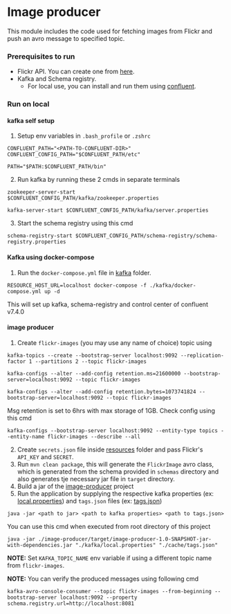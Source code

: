 # Image producer

This module includes the code used for fetching images from Flickr and push an avro message to specified topic.

### Prerequisites to run
- Flickr API. You can create one from [here](https://www.flickr.com/services/api/).
- Kafka and Schema registry.
  - For local use, you can install and run them using [confluent](https://www.confluent.io/).

### Run on local

#### kafka self setup 
1. Setup env variables in `.bash_profile` or `.zshrc`
```
CONFLUENT_PATH="<PATH-TO-CONFLUENT-DIR>"
CONFLUENT_CONFIG_PATH="$CONFLUENT_PATH/etc"

PATH="$PATH:$CONFLUENT_PATH/bin"
```

2. Run kafka by running these 2 cmds in separate terminals
```
zookeeper-server-start $CONFLUENT_CONFIG_PATH/kafka/zookeeper.properties
```
```
kafka-server-start $CONFLUENT_CONFIG_PATH/kafka/server.properties
```

3. Start the schema registry using this cmd
```
schema-registry-start $CONFLUENT_CONFIG_PATH/schema-registry/schema-registry.properties
```

#### Kafka using docker-compose

1. Run the `docker-compose.yml` file in [kafka](../kafka) folder.
```
RESOURCE_HOST_URL=localhost docker-compose -f ./kafka/docker-compose.yml up -d
```
This will set up kafka, schema-registry and control center of confluent v7.4.0

#### image producer

1. Create `flickr-images` (you may use any name of choice) topic using
```
kafka-topics --create --bootstrap-server localhost:9092 --replication-factor 1 --partitions 2 --topic flickr-images
```
```
kafka-configs --alter --add-config retention.ms=21600000 --bootstrap-server=localhost:9092 --topic flickr-images
```
```
kafka-configs --alter --add-config retention.bytes=1073741824 --bootstrap-server=localhost:9092 --topic flickr-images
```

Msg retention is set to 6hrs with max storage of 1GB. Check config using this cmd
```
kafka-configs --bootstrap-server localhost:9092 --entity-type topics --entity-name flickr-images --describe --all
```
2. Create `secrets.json` file inside [resources](src/main/resources) folder and pass Flickr's `API_KEY` and `SECRET`.
3. Run `mvn clean package`, this will generate the `FlickrImage` avro class, which is generated from the schema
provided in `schemas` directory and also generates tje necessary jar file in `target` directory.
4. Build a jar of the [image-producer](./README.md) project
5. Run the application by supplying the respective kafka properties (ex: [local.properties](../kafka/local.properties))
and `tags.json` files (ex: [tags.json](../cache/tags.json))
```
java -jar <path to jar> <path to kafka properties> <path to tags.json>
```
You can use this cmd when executed from root directory of this project
```
java -jar ./image-producer/target/image-producer-1.0-SNAPSHOT-jar-with-dependencies.jar "./kafka/local.properties" "./cache/tags.json"
```

**NOTE:** Set `KAFKA_TOPIC_NAME` env variable if using a different topic name from `flickr-images`.

**NOTE:** You can verify the produced messages using following cmd
```
kafka-avro-console-consumer --topic flickr-images --from-beginning --bootstrap-server localhost:9092 --property schema.registry.url=http://localhost:8081
```
